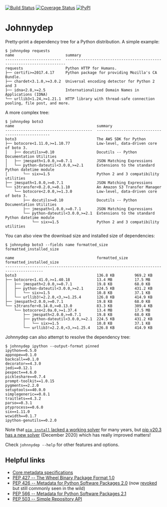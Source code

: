 [![Build Status](https://github.com/wimglenn/djangorestframework-queryfields/actions/workflows/main.yml/badge.svg)](https://github.com/wimglenn/djangorestframework-queryfields/actions/workflows/main.yml/)
[![Coverage Status](https://codecov.io/gh/wimglenn/johnnydep/branch/master/graph/badge.svg)](https://codecov.io/gh/wimglenn/johnnydep)
[![PyPI](https://img.shields.io/pypi/v/johnnydep.svg)](https://pypi.org/project/johnnydep/)

Johnnydep
=========

Pretty-print a dependency tree for a Python distribution. A simple example:

    $ johnnydep requests
    name                       summary
    -------------------------  ----------------------------------------------------------------------
    requests                   Python HTTP for Humans.
    ├── certifi>=2017.4.17     Python package for providing Mozilla's CA Bundle.
    ├── chardet<3.1.0,>=3.0.2  Universal encoding detector for Python 2 and 3
    ├── idna<2.8,>=2.5         Internationalized Domain Names in Applications (IDNA)
    └── urllib3<1.24,>=1.21.1  HTTP library with thread-safe connection pooling, file post, and more.

A more complex tree:

    $ johnnydep boto3
    name                                     summary
    ---------------------------------------  -------------------------------------------------
    boto3                                    The AWS SDK for Python
    ├── botocore<1.11.0,>=1.10.77            Low-level, data-driven core of boto 3.
    │   ├── docutils>=0.10                   Docutils -- Python Documentation Utilities
    │   ├── jmespath<1.0.0,>=0.7.1           JSON Matching Expressions
    │   └── python-dateutil<3.0.0,>=2.1      Extensions to the standard Python datetime module
    │       └── six>=1.5                     Python 2 and 3 compatibility utilities
    ├── jmespath<1.0.0,>=0.7.1               JSON Matching Expressions
    └── s3transfer<0.2.0,>=0.1.10            An Amazon S3 Transfer Manager
        └── botocore<2.0.0,>=1.3.0           Low-level, data-driven core of boto 3.
            ├── docutils>=0.10               Docutils -- Python Documentation Utilities
            ├── jmespath<1.0.0,>=0.7.1       JSON Matching Expressions
            └── python-dateutil<3.0.0,>=2.1  Extensions to the standard Python datetime module
                └── six>=1.5                 Python 2 and 3 compatibility utilities

You can also view the download size and installed size of dependencies:

    $ johnnydep boto3 --fields name formatted_size formatted_installed_size

    name                                     formatted_size   formatted_installed_size
    ---------------------------------------------------------------------------------------
    boto3                                    136.8 KB         969.2 KB
    ├── botocore<1.41.0,>=1.40.18            13.4 MB          17.5 MB
    │   ├── jmespath<2.0.0,>=0.7.1           19.8 KB          68.0 KB
    │   ├── python-dateutil<3.0.0,>=2.1      224.5 KB         431.2 KB
    │   │   └── six>=1.5                     10.8 KB          37.1 KB
    │   └── urllib3!=2.2.0,<3,>=1.25.4       126.8 KB         414.9 KB
    ├── jmespath<2.0.0,>=0.7.1               19.8 KB          68.0 KB
    └── s3transfer<0.14.0,>=0.13.0           83.3 KB          309.4 KB
        └── botocore<2.0a.0,>=1.37.4         13.4 MB          17.5 MB
            ├── jmespath<2.0.0,>=0.7.1       19.8 KB          68.0 KB
            ├── python-dateutil<3.0.0,>=2.1  224.5 KB         431.2 KB
            │   └── six>=1.5                 10.8 KB          37.1 KB
            └── urllib3!=2.2.0,<3,>=1.25.4   126.8 KB         414.9 KB

Johnnydep can also attempt to resolve the dependency tree:

    $ johnnydep ipython --output-format pinned
    ipython==6.5.0
    appnope==0.1.0
    backcall==0.1.0
    decorator==4.3.0
    jedi==0.12.1
    pexpect==4.6.0
    pickleshare==0.7.4
    prompt-toolkit==1.0.15
    pygments==2.2.0
    setuptools==40.0.0
    simplegeneric==0.8.1
    traitlets==4.3.2
    parso==0.3.1
    ptyprocess==0.6.0
    six==1.11.0
    wcwidth==0.1.7
    ipython-genutils==0.2.0

Note that [`pip install` lacked a working solver](https://github.com/pypa/pip/issues/988) for many years, but [pip v20.3 has a new solver](https://blog.python.org/2020/11/pip-20-3-release-new-resolver.html) (December 2020) which has really improved matters!

Check `johnnydep --help` for other features and options.


Helpful links
-------------

* [Core metadata specifications](https://packaging.python.org/specifications/core-metadata/)
* [PEP 427 -- The Wheel Binary Package Format 1.0](https://www.python.org/dev/peps/pep-0427/)
* [PEP 426 -- Metadata for Python Software Packages 2.0](https://www.python.org/dev/peps/pep-0426/) (now [revoked](https://www.python.org/dev/peps/pep-0426/#pep-withdrawal) but still commonly seen in the wild)
* [PEP 566 -- Metadata for Python Software Packages 2.1](https://www.python.org/dev/peps/pep-0566/)
* [PEP 503 -- Simple Repository API](https://www.python.org/dev/peps/pep-0503/)
